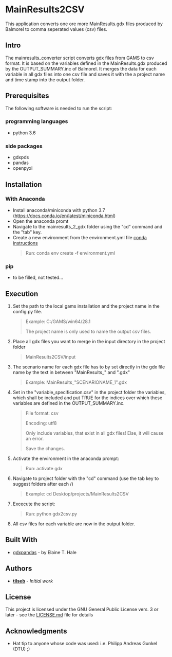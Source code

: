 # MainResults2CSV

This application converts one ore more MainResults.gdx files produced by Balmorel to comma seperated values (csv) files.

## Intro

The mainresults_converter script converts gdx files from GAMS to csv format. 
It is based on the variables defined in the MainResults.gdx produced by the OUTPUT_SUMMARY.inc of Balmorel.
It merges the data for each variable in all gdx files into one csv file and saves it with the a project name and time stamp into the output folder.


## Prerequisites

The following software is needed to run the script:

### programming languages
- python 3.6

### side packages
- gdxpds
- pandas
- openpyxl


## Installation

### With Anaconda
- Install anaconda/miniconda with python 3.7 (https://docs.conda.io/en/latest/miniconda.html)
- Open the anaconda promt
- Navigate to the mainresults_2_gdx folder using the "cd" command and the "tab" key.
- Create a new environment from the environment.yml file [conda instructions](https://docs.conda.io/projects/conda/en/latest/user-guide/tasks/manage-environments.html#creating-an-environment-from-an-environment-yml-file)
	> Run: conda env create -f environment.yml

### pip
- to be filled, not tested...


## Execution

1. Set the path to the local gams installation and the project name in the config.py file.
	> Example: C:/GAMS/win64/28.1
	>
	> The project name is only used to name the output csv files.
	
2. Place all gdx files you want to merge in the input directory in the project folder
	> MainResults2CSV/input
	
3. The scenario name for each gdx file has to by set directly in the gdx file name by the text in between "MainResults_" and ".gdx"
	> Example: MainResults_"SCENARIONAME_1".gdx
4. Set in the "variable_specification.csv" in the project folder the variables, which shall be included and put TRUE for the indices over which these variables are defined in the OUTPUT_SUMMARY.inc.
	> File format: csv
	>
	> Encoding: utf8
	>
	> Only include variables, that exist in all gdx files! Else, it will cause an error.
	>
	> Save the changes.
	
5. Activate the environment in the anaconda prompt:
	> Run: activate gdx
	
6. Navigate to project folder with the "cd" command (use the tab key to suggest folders after each /)
	> Example: cd Desktop/projects/MainResults2CSV
	
7. Excecute the script:
	> Run: python gdx2csv.py
	
8. All csv files for each variable are now in the output folder.


## Built With

* [gdxpandas](https://pypi.org/project/gdxpds/) - by Elaine T. Hale


## Authors

* **[tilseb](mailto:tilseb@dtu.dk)** - *Initial work*


## License

This project is licensed under the GNU General Public License vers. 3 or later - see the [LICENSE.md](LICENSE.md) file for details


## Acknowledgments

* Hat tip to anyone whose code was used: i.e. Philipp Andreas Gunkel (DTU) ;)

